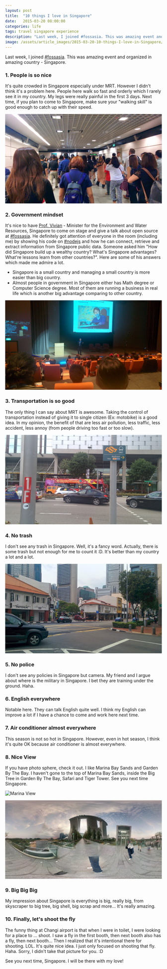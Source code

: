 ```yaml
---
layout: post
title:  "10 things I love in Singapore"
date:   2015-03-20 08:00:00
categories: life
tags: travel singapore experience
description: "Last week, I joined #fossasia. This was amazing event and organized in amazing country - Singapore. Here are 10 things I love in Singapore"
image: /assets/article_images/2015-03-20-10-things-I-love-in-Singapore/banner.jpg
---
```


Last week, I joined [#fossasia](https://twitter.com/fossasia). This was amazing event and organized in amazing country - Singapore. 

### 1. People is so nice

It's quite crowded in Singapore especially under MRT. However I didn't think it's a problem here. People here walk so fast and orderly which I rarely see it in my country. My legs were really painful in the first 3 days. Next time, if you plan to come to Singapore, make sure your "walking skill" is good enough to catch up with their speed. 

![Under MRT][people]


### 2. Government mindset

It's nice to have [Prof. Vivian](https://twitter.com/VivianBala) - Minister for the Environment and Water Resources, Singapore to come on stage and give a talk about open source at [#fossasia](https://twitter.com/fossasia). He definitely got attention of everyone in the room (including me) by showing his code on [#nodejs](https://nodejs.org) and how he can connect, retrieve and extract information from Singapore public data. Someone asked him "How did Singapore build up a wealthy country? What's Singapore advantages? What're lessons learn from other countries?". Here are some of his answers which made me admire a lot. 

- Singapore is a small country and managing a small country is more easier than big country. 
- Almost people in government in Singapore either has Math degree or Computer Science degree. Most of them are running a business in real life which is another big advantage comparing to other country. 

![Prof. Vivian on stage at #fossasia][profvivian]


### 3. Transportation is so good

The only thing I can say about MRT is awesome. Taking the control of transportation instead of giving it to single citizen (Ex: motobike) is a good idea. In my opinion, the benefit of that are less air pollution, less traffic, less accident, less annoy (from people driving too fast or too slow). 

![MRT in Singapore][mrt]


### 4. No trash

I don't see any trash in Singapore. Well, it's a fancy word. Actually, there is some trash but not enough for me to count it :D. It's better than my country a lot and a lot.

![Street near my hotel][street]


### 5. No police

I don't see any policies in Singapore but camera. My friend and I argue about where is the military in Singapore. I bet they are training under the ground. Haha.


### 6. English everywhere 

Notable here. They can talk English quite well. I think my English can improve a lot if I have a chance to come and work here next time. 


### 7. Air conditioner almost everywhere

This season is not so hot in Singapore. However, even in hot season, I think it's quite OK because air conditioner is almost everywhere. 


### 8. Nice View

If you have photo sphere, check it out. I like Marina Bay Sands and Garden By The Bay. I haven't gone to the top of Marina Bay Sands, inside the Big Tree in Garden By The Bay, Safari and Tiger Tower. See you next time Singapore. 

![Marina View][marina]

![Marina Bay Sands & Garden By The Bay][garden]

### 9. Big Big Big

My impression about Singapore is everything is big, really big, from skyscraper to big tree, big shell, big scrap and more... It's really amazing. 


### 10. Finally, let's shoot the fly

The funny thing at Changi airport is that when I were in toilet, I were looking for a place to ... shoot. I saw a fly in the first booth, then next booth also has a fly, then next booth... Then I realized that it's intentional there for shooting. LOL. It's quite nice idea. I just only focused on shooting that fly. Haha. Sorry, I didn't take that picture for you. :D 


See you next time, Singapore. I will be there with my love!


[people]: /assets/article_images/2015-03-20-10-things-I-love-in-Singapore/people.jpg
[profvivian]: /assets/article_images/2015-03-20-10-things-I-love-in-Singapore/profvivian.jpg
[mrt]: /assets/article_images/2015-03-20-10-things-I-love-in-Singapore/mrt.jpg
[street]: /assets/article_images/2015-03-20-10-things-I-love-in-Singapore/street.jpg
[marina]: /assets/article_images/2015-03-20-10-things-I-love-in-Singapore/marina.jpg
[garden]: /assets/article_images/2015-03-20-10-things-I-love-in-Singapore/garden.jpg
